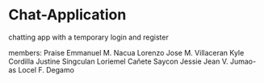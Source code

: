 # Chat-Application
chatting app with a temporary login and register

members:
Praise Emmanuel M. Nacua
Lorenzo Jose M. Villaceran
Kyle Cordilla
Justine Singculan
Loriemel Cañete Saycon
Jessie Jean V. Jumao-as
Locel F. Degamo
